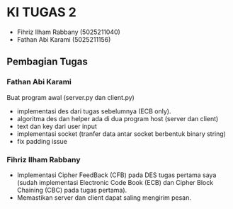 # KI TUGAS 2


* Fihriz Ilham Rabbany  (5025211040)
* Fathan Abi Karami     (5025211156)


## Pembagian Tugas
### Fathan Abi Karami
Buat program awal (server.py dan client.py)
* implementasi des dari tugas sebelumnya (ECB only). 
* algoritma des dan helper ada di dua program host (server dan client)
* text dan key dari user input
* implementasi socket (tranfer data antar socket berbentuk binary string)
* fix padding issue

### Fihriz Ilham Rabbany
* Implementasi Cipher FeedBack (CFB) pada DES tugas pertama saya (sudah implementasi Electronic Code Book (ECB) dan Cipher Block Chaining (CBC) pada tugas pertama).
* Memastikan server dan client dapat saling mengirim pesan.
